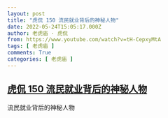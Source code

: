 ```yaml
---
layout: post
title: "虎侃 150 流民就业背后的神秘人物"
date: 2022-05-24T15:05:17.000Z
author: 老虎庙 · 虎侃
from: https://www.youtube.com/watch?v=tH-CepxyMtA
tags: [ 老虎庙 ]
comments: True
categories: [ 老虎庙 ]
---
```

<!--1653404717000-->
[虎侃 150 流民就业背后的神秘人物](https://www.youtube.com/watch?v=tH-CepxyMtA)
------

<div>
流民就业背后的神秘人物
</div>
